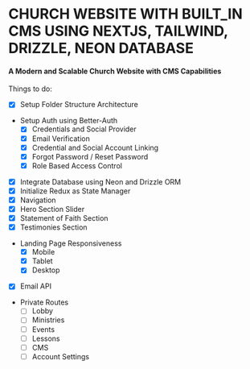 # CHURCH WEBSITE WITH BUILT_IN CMS USING NEXTJS, TAILWIND, DRIZZLE, NEON DATABASE

#### A Modern and Scalable Church Website with CMS Capabilities

Things to do:

- [x] Setup Folder Structure Architecture
- Setup Auth using Better-Auth
  - [x] Credentials and Social Provider
  - [x] Email Verification
  - [x] Credential and Social Account Linking
  - [x] Forgot Password / Reset Password
  - [x] Role Based Access Control
- [x] Integrate Database using Neon and Drizzle ORM
- [x] Initialize Redux as State Manager
- [x] Navigation
- [x] Hero Section Slider
- [x] Statement of Faith Section
- [x] Testimonies Section
- Landing Page Responsiveness
  - [x] Mobile
  - [x] Tablet
  - [x] Desktop
- [x] Email API
- Private Routes
  - [ ] Lobby
  - [ ] Ministries
  - [ ] Events
  - [ ] Lessons
  - [ ] CMS
  - [ ] Account Settings

